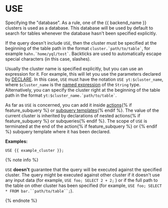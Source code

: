 # USE

Specifying the "database". As a rule, one of the {{ backend_name }} clusters is used as a database. This database will be used by default to search for tables whenever the database hasn't been specified explicitly.

If the query doesn't include `USE`, then the cluster must be specified at the beginning of the table path in the format ``` cluster.`path/to/table` ```, for example ``` hahn.`home/yql/test` ```. Backticks are used to automatically escape special characters (in this case, slashes).

Usually the cluster name is specified explicitly, but you can use an expression for it. For example, this will let you use the parameters declared by [DECLARE](../declare.md).
In this case, `USE` must have the notation ```USE yt:$cluster_name```, where `$cluster_name` is the [named expression](../expressions.md#named-nodes) of the `String` type.
Alternatively, you can specify the cluster right at the beginning of the table path in the format ``` yt:$cluster_name.`path/to/table` ```.

As far as `USE` is concerned, you can add it inside [actions](../action.md){% if feature_subquery %} or [subquery templates](../subquery.md){% endif %}. The value of the current cluster is inherited by declarations of nested actions{% if feature_subquery %} or subqueries{% endif %}. The scope of `USE` is terminated at the end of the action{% if feature_subquery %}  or {% endif %} subquery template where it has been declared.

**Examples:**

```yql
USE {{ example_cluster }};
```

{% note info %}

`USE` **doesn't** guarantee that the query will be executed against the specified cluster. The query might be executed against other cluster if it doesn't use any input data (for example, `USE foo; SELECT 2 + 2;` ) or if the full path to the table on other cluster has been specified (for example, `USE foo; SELECT * FROM bar.``path/to/table``;`).

{% endnote %}

